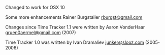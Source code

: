 Changed to work for OSX 10

Some more enhancements
Rainer Burgstaller <rburgst@gmail.com>

Changes since Time Tracker 1.1 were written by
Aaron VonderHaar <gruen0aermel@gmail.com> (2007)

Time Tracker 1.0 was written by
Ivan Dramaliev <junker@slooz.com> (2005-2006)
